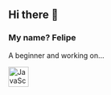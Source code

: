 ## Hi there 👋

### My name? Felipe
A beginner and working on...

<!-- Tech icons (sem CSS externo) -->
<p>
  <img src="https://cdn.jsdelivr.net/gh/devicons/devicon@2.16.0/icons/javascript/javascript-original.svg" alt="JavaScript" width="40" height="40" />
  <!-- adicione outros ícones repetindo a linha acima -->
</p>
